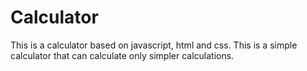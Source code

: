 # Calculator
This is a calculator based on javascript, html and css. This is a simple calculator that can  calculate only simpler calculations.
